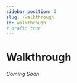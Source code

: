 ```yaml
---
sidebar_position: 2
slug: /walkthrough
id: walkthrough
# draft: true
---
```


# Walkthrough

_Coming Soon_

